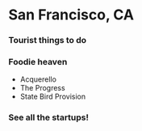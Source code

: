 # San Francisco, CA

### Tourist things to do 

### Foodie heaven
- Acquerello
- The Progress
- State Bird Provision 

### See all the startups!
